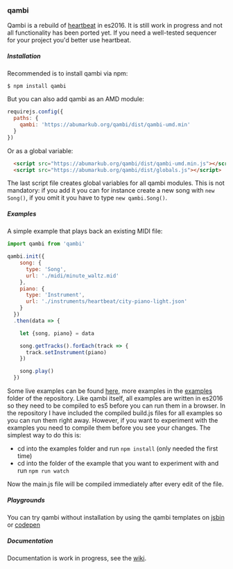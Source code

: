 ### qambi

Qambi is a rebuild of [heartbeat](https://abudaan.github.io/heartbeat) in es2016. It is still work in progress and not all functionality has been ported yet. If you need a well-tested sequencer for your project you'd better use heartbeat.


##### Installation

Recommended is to install qambi via npm:

```
$ npm install qambi
```

But you can also add qambi as an AMD module:
```javascript
requirejs.config({
  paths: {
    qambi: 'https://abumarkub.org/qambi/dist/qambi-umd.min'
  }
})

```


Or as a global variable:
```html
  <script src="https://abumarkub.org/qambi/dist/qambi-umd.min.js"></script>
  <script src="https://abumarkub.org/qambi/dist/globals.js"></script>
```
The last script file creates global variables for all qambi modules. This is not mandatory: if you add it you can for instance create a new song with `new Song()`, if you omit it you have to type `new qambi.Song()`.


##### Examples

A simple example that plays back an existing MIDI file:


``` javascript
import qambi from 'qambi'

qambi.init({
    song: {
      type: 'Song',
      url: './midi/minute_waltz.mid'
    },
    piano: {
      type: 'Instrument',
      url: './instruments/heartbeat/city-piano-light.json'
    }
  })
  .then(data => {

    let {song, piano} = data

    song.getTracks().forEach(track => {
      track.setInstrument(piano)
    })

    song.play()
  })

```

Some live examples can be found [here](http://abudaan.github.io/qambi/examples/index.html), more examples in the [examples](https://github.com/abudaan/qambi/tree/gh-pages/examples) folder of the repository. Like qambi itself, all examples are written in es2016 so they need to be compiled to es5 before you can run them in a browser. In the repository I have included the compiled build.js files for all examples so you can run them right away. However, if you want to experiment with the examples you need to compile them before you see your changes. The simplest way to do this is:

 - cd into the examples folder and run `npm install` (only needed the first time)
 - cd into the folder of the example that you want to experiment with and run `npm run watch`

Now the main.js file will be compiled immediately after every edit of the file.


##### Playgrounds

You can try qambi without installation by using the qambi templates on [jsbin](http://jsbin.com/kosuva/edit?js,output) or [codepen](http://codepen.io/abudaan/pen/YqmMbK?editors=0010)


##### Documentation

Documentation is work in progress, see the [wiki](https://github.com/abudaan/qambi/wiki).



